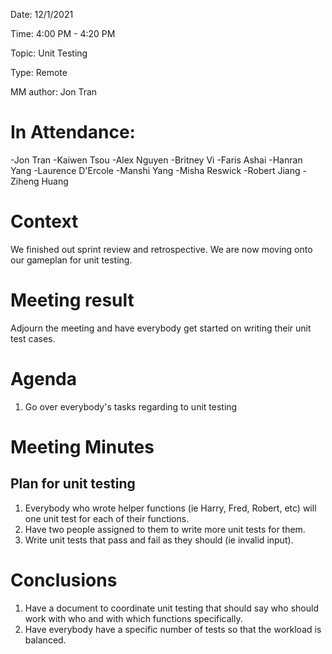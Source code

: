Date: 12/1/2021

Time: 4:00 PM - 4:20 PM

Topic: Unit Testing

Type: Remote

MM author: Jon Tran

# In Attendance:

-Jon Tran
-Kaiwen Tsou
-Alex Nguyen
-Britney Vi
-Faris Ashai
-Hanran Yang
-Laurence D'Ercole
-Manshi Yang
-Misha Reswick
-Robert Jiang
-Ziheng Huang

# Context

We finished out sprint review and retrospective. We are now moving onto our gameplan for unit testing. 

# Meeting result
Adjourn the meeting and have everybody get started on writing their unit test cases.

# Agenda

1. Go over everybody's tasks regarding to unit testing

# Meeting Minutes

## Plan for unit testing

1. Everybody who wrote helper functions (ie Harry, Fred, Robert, etc) will one unit test for each of their functions.
2. Have two people assigned to them to write more unit tests for them.
3. Write unit tests that pass and fail as they should (ie invalid input).

# Conclusions

1. Have a document to coordinate unit testing that should say who should work with who and with which functions specifically.
2. Have everybody have a specific number of tests so that the workload is balanced.